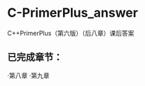 # C-PrimerPlus_answer
C++PrimerPlus（第六版）（后八章）课后答案

已完成章节：
-------------------------------
  ·第八章
  ·第九章
